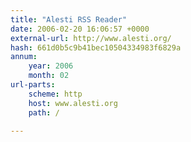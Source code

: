 ```yaml
---
title: "Alesti RSS Reader"
date: 2006-02-20 16:06:57 +0000
external-url: http://www.alesti.org/
hash: 661d0b5c9b41bec10504334983f6829a
annum:
    year: 2006
    month: 02
url-parts:
    scheme: http
    host: www.alesti.org
    path: /

---
```



